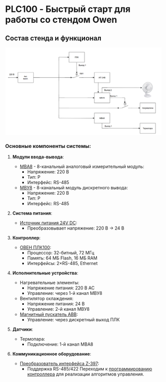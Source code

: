 # PLC100 - Быстрый старт для работы со стендом Owen

## Состав стенда и функционал

![Общий вид стенда](image-1.png)

### Основные компоненты системы:

1. **Модули ввода-вывода**:
   - [МВА8](https://owen.ru/uploads/38/rie_mva8_2172.pdf) - 8-канальный аналоговый измерительный модуль:
     - Напряжение: 220 В
     - Тип: P
     - Интерфейс: RS-485
   - [МВУ8](https://owen.ru/uploads/re_mvu8-m01_1792.pdf) - 8-канальный модуль дискретного вывода:
     - Напряжение: 220 В
     - Тип: P
     - Интерфейс: RS-485

2. **Система питания**:
   - [Источник питания 24V DC](https://www.farnell.com/datasheets/99831.pdf):
     - Преобразовывает напряжение: 220 В -> 24 В

3. **Контроллер**:
   - [ОВЕН ПЛК100](https://owen.ru/uploads/re_plc100_1437.pdf):
     - Процессор: 32-битный, 72 МГц
     - Память: 64 МБ Flash, 16 МБ RAM
     - Интерфейсы: 2×RS-485, Ethernet

4. **Исполнительные устройства**:
   - Нагревательные элементы:
     - Напряжение питания: 220 В AC
     - Управление: через 1-й канал МВУ8
   - Вентилятор охлаждения:
     - Напряжение питания: 24 В
     - Управление: 2-й канал МВУ8
   - [Магнитный пускатель ABB](https://www.rlocman.ru/i/File/dat/ABB/Power_General_Purpose/A26_30_10_230V_50HZ.pdf):
     - Управление: через дискретный выход ПЛК

5. **Датчики**:
   - Термопара:
     - Подключение: 1-й канал МВА8

6. **Коммуникационное оборудование**:
   - [Преобразователь интерфейса Z-397](https://ironlogic.ru/il_new.nsf/htm/ru_usb485):
     - Поддержка RS-485/422
Переходим к [программированию контроллера](PLC_programming.md) для реализации алгоритмов управления.